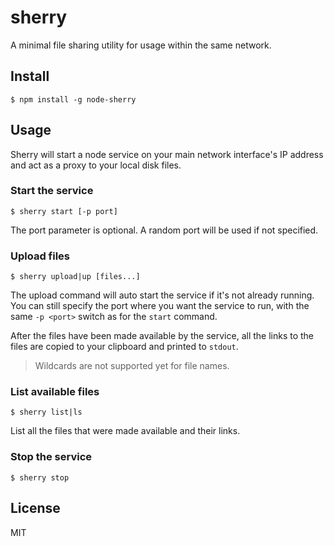 # sherry

A minimal file sharing utility for usage within the same network.

## Install
```
$ npm install -g node-sherry
```

## Usage

Sherry will start a node service on your main network interface's IP address and act as a proxy to your local disk files.

### Start the service
```
$ sherry start [-p port]
```
The port parameter is optional. A random port will be used if not specified.

### Upload files
```
$ sherry upload|up [files...]
```

The upload command will auto start the service if it's not already running. You can still specify the port where you want the service to run, with the same `-p <port>` switch as for the `start` command.

After the files have been made available by the service, all the links to the files are copied to your clipboard and printed to `stdout`.

> Wildcards are not supported yet for file names.

### List available files
```
$ sherry list|ls
```

List all the files that were made available and their links.

### Stop the service
```
$ sherry stop
```

## License
MIT
